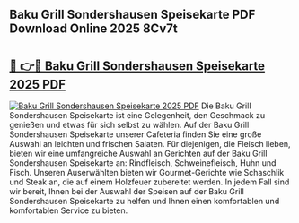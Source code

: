 ## Baku Grill Sondershausen Speisekarte PDF Download Online 2025 8Cv7t

# <h2><a href="http://gc5hid.nevu.top/?p=Baku+Grill+Sondershausen+Speisekarte">🔗 👉🔴 Baku Grill Sondershausen Speisekarte 2025 PDF</a></h2>

[![Baku Grill Sondershausen Speisekarte 2025 PDF](https://i.imgur.com/dBaPXMq.png)](http://gc5hid.nevu.top/?p=Baku+Grill+Sondershausen+Speisekarte)
Die Baku Grill Sondershausen Speisekarte ist eine Gelegenheit, den Geschmack zu genießen und etwas für sich selbst zu wählen. Auf der Baku Grill Sondershausen Speisekarte unserer Cafeteria finden Sie eine große Auswahl an leichten und frischen Salaten. Für diejenigen, die Fleisch lieben, bieten wir eine umfangreiche Auswahl an Gerichten auf der Baku Grill Sondershausen Speisekarte an: Rindfleisch, Schweinefleisch, Huhn und Fisch. Unseren Auserwählten bieten wir Gourmet-Gerichte wie Schaschlik und Steak an, die auf einem Holzfeuer zubereitet werden. In jedem Fall sind wir bereit, Ihnen bei der Auswahl der Speisen auf der Baku Grill Sondershausen Speisekarte zu helfen und Ihnen einen komfortablen und komfortablen Service zu bieten.
